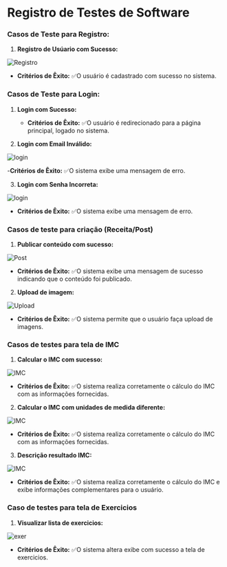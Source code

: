 # Registro de Testes de Software


### Casos de Teste para Registro:

1. **Registro de Usúario com Sucesso:**

![Registro](https://github.com/ICEI-PUC-Minas-PMV-ADS/pmv-ads-2024-1-e3-proj-mov-t6-pmv-ads-2024-1-e3-proj-fitfocus/blob/fd48a44436d02a02d733d17669a1b800702a96f1/docs/img/registroPerfil.png)

   - **Critérios de Êxito:**
	✅O usuário é cadastrado com sucesso no sistema.
     


### Casos de Teste para Login:

1. **Login com Sucesso:**


   - **Critérios de Êxito:** 
   ✅O usuário é redirecionado para a página principal, logado no sistema.

2. **Login com Email Inválido:**

![login](https://github.com/ICEI-PUC-Minas-PMV-ADS/pmv-ads-2024-1-e3-proj-mov-t6-pmv-ads-2024-1-e3-proj-fitfocus/blob/24d450076d28ed1d0923ec22fe61829f6b273ab7/docs/img/erroLogin2.png)

   -**Critérios de Êxito:**
	✅O sistema exibe uma mensagem de erro.

3. **Login com Senha Incorreta:**

![login](https://github.com/ICEI-PUC-Minas-PMV-ADS/pmv-ads-2024-1-e3-proj-mov-t6-pmv-ads-2024-1-e3-proj-fitfocus/blob/fd48a44436d02a02d733d17669a1b800702a96f1/docs/img/erroLogin.png)

   - **Critérios de Êxito:**
	✅O sistema exibe uma mensagem de erro.


### Casos de teste para criação (Receita/Post)

1. **Publicar conteúdo com sucesso:**

![Post](https://github.com/ICEI-PUC-Minas-PMV-ADS/pmv-ads-2024-1-e3-proj-mov-t6-pmv-ads-2024-1-e3-proj-fitfocus/blob/fd48a44436d02a02d733d17669a1b800702a96f1/docs/img/postSucesso.png)

   - **Critérios de Êxito:** 
	✅O sistema exibe uma mensagem de sucesso indicando que o conteúdo foi publicado.


2. **Upload de imagem:**

![Upload](https://github.com/ICEI-PUC-Minas-PMV-ADS/pmv-ads-2024-1-e3-proj-mov-t6-pmv-ads-2024-1-e3-proj-fitfocus/blob/fd48a44436d02a02d733d17669a1b800702a96f1/docs/img/uploadIMG.png)

   - **Critérios de Êxito:** 
	✅O sistema permite que o usuário faça upload de imagens.


### Casos de testes para tela de IMC

1. **Calcular o IMC com sucesso:**

![IMC](https://github.com/ICEI-PUC-Minas-PMV-ADS/pmv-ads-2024-1-e3-proj-mov-t6-pmv-ads-2024-1-e3-proj-fitfocus/blob/fd48a44436d02a02d733d17669a1b800702a96f1/docs/img/imc.png)
    
   - **Critérios de Êxito:** 
	✅O sistema realiza corretamente o cálculo do IMC com as informações fornecidas.

2. **Calcular o IMC com unidades de medida diferente:**

![IMC](https://github.com/ICEI-PUC-Minas-PMV-ADS/pmv-ads-2024-1-e3-proj-mov-t6-pmv-ads-2024-1-e3-proj-fitfocus/blob/fd48a44436d02a02d733d17669a1b800702a96f1/docs/img/imcMedidasDif.png)

   - **Critérios de Êxito:**
	✅O sistema realiza corretamente o cálculo do IMC com as informações fornecidas.

3. **Descrição resultado IMC:**

![IMC](https://github.com/ICEI-PUC-Minas-PMV-ADS/pmv-ads-2024-1-e3-proj-mov-t6-pmv-ads-2024-1-e3-proj-fitfocus/blob/fd48a44436d02a02d733d17669a1b800702a96f1/docs/img/imcDetalhes.png)

   - **Critérios de Êxito:**
	✅O sistema realiza corretamente o cálculo do IMC e exibe informações complementares para o usuário.

### Caso de testes para tela de Exercicios

1. **Visualizar lista de exercicios:**

 ![exer](https://github.com/ICEI-PUC-Minas-PMV-ADS/pmv-ads-2024-1-e3-proj-mov-t6-pmv-ads-2024-1-e3-proj-fitfocus/blob/fd48a44436d02a02d733d17669a1b800702a96f1/docs/img/exercicios.png)

   - **Critérios de Êxito:**
	✅O sistema altera exibe com sucesso a tela de exercicios.



